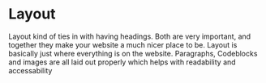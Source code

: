 # Layout

Layout kind of ties in with having headings. Both are very important, and together they make your website a much nicer place to be. Layout is basically just where everything is on the website. Paragraphs, Codeblocks and images are all laid out properly which helps with readability and accessability